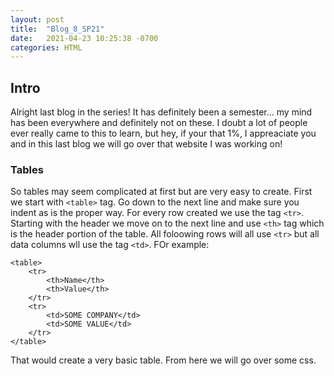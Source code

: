```yaml
---
layout: post
title:  "Blog_8_SP21"
date:   2021-04-23 10:25:38 -0700
categories: HTML
---
```

## Intro
Alright last blog in the series! It has definitely been a semester... my mind has been everywhere and
definitely not on these. I doubt a lot of people ever really came to this to learn, but hey, if your that
1%, I appreaciate you and in this last blog we will go over that website I was working on!

### Tables
So tables may seem complicated at first but are very easy to create. First we start with `<table>` tag.
Go down to the next line and make sure you indent as is the proper way. For every row created we use the
tag `<tr>`. Starting with the header we move on to the next line and use `<th>` tag which is the header
portion of the table. All foloowing rows will all use `<tr>` but all data columns wll use the tag `<td>`.
FOr example:
```
<table>
	<tr>
		<th>Name</th>
		<th>Value</th>
	</tr>
	<tr>
		<td>SOME COMPANY</td>
		<td>SOME VALUE</td>
	</tr>
</table>
```
That would create a very basic table. From here we will go over some css.
